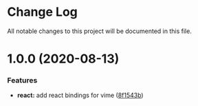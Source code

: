 # Change Log

All notable changes to this project will be documented in this file.

# 1.0.0 (2020-08-13)


### Features

* **react:** add react bindings for vime ([8f1543b](https://github.com/vime-js/vime/commit/8f1543b7309d0cd96e45afd7f7abd5b20d2597d0))
